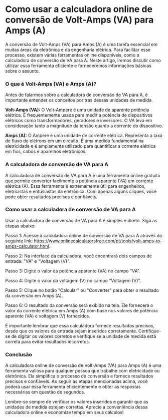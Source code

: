Como usar a calculadora online de conversão de Volt-Amps (VA) para Amps (A)
===========================================================================

A conversão de Volt-Amps (VA) para Amps (A) é uma tarefa essencial em muitas áreas da eletrônica e da engenharia elétrica. Para facilitar esse processo, existem várias ferramentas online disponíveis, como a calculadora de conversão de VA para A. Neste artigo, iremos discutir como utilizar essa ferramenta eficiente e forneceremos informações básicas sobre o assunto.

### O que é Volt-Amps (VA) e Amps (A)?

Antes de falarmos sobre a calculadora de conversão de VA para A, é importante entender os conceitos por trás dessas unidades de medida.

**Volt-Amps (VA):** O Volt-Ampere é uma unidade de aparente potência elétrica. É frequentemente usada para medir a potência de dispositivos elétricos como transformadores, geradores e inversores. O VA leva em consideração tanto a magnitude da tensão quanto a corrente do dispositivo.

**Amps (A):** O Ampere é uma unidade de corrente elétrica. Representa a taxa de fluxo de elétrons em um circuito. É uma medida fundamental na eletricidade e é amplamente utilizado para quantificar a corrente elétrica em fios, cabos e aparelhos eletrônicos.

### A calculadora de conversão de VA para A

A calculadora de conversão de VA para A é uma ferramenta online gratuita que permite converter facilmente a potência aparente (VA) em corrente elétrica (A). Essa ferramenta é extremamente útil para engenheiros, eletricistas e entusiastas da eletrônica. Com apenas alguns cliques, você pode obter resultados precisos e confiáveis.

### Como usar a calculadora de conversão de VA para A

Usar a calculadora de conversão de VA para A é simples e direto. Siga as etapas abaixo:

Passo 1: Acesse a calculadora online de conversão de VA para A através do seguinte link: <https://www.onlinecalculatorsfree.com/pt/tools/volt-amps-to-amps-calculator.html>.

Passo 2: Na interface da calculadora, você encontrará dois campos de entrada: "VA" e "Voltagem (V)".

Passo 3: Digite o valor da potência aparente (VA) no campo "VA".

Passo 4: Digite o valor da voltagem (V) no campo "Voltagem (V)".

Passo 5: Clique no botão "Calcular" ou "Converter" para obter o resultado da conversão em Amps (A).

Passo 6: O resultado da conversão será exibido na tela. Ele fornecerá o valor da corrente elétrica em Amps (A) com base nos valores de potência aparente (VA) e voltagem (V) fornecidos.

É importante lembrar que essa calculadora fornece resultados precisos, desde que os valores de entrada sejam inseridos corretamente. Certifique-se de digitar os valores corretos e verifique se a unidade de medida está correta para evitar resultados incorretos.

### Conclusão

A calculadora online de conversão de Volt-Amps (VA) para Amps (A) é uma ferramenta valiosa para qualquer pessoa que trabalhe com eletricidade ou eletrônica. Ela simplifica o processo de conversão e fornece resultados precisos e confiáveis. Ao seguir as etapas mencionadas acima, você poderá usar essa ferramenta eficientemente e obter as respostas necessárias em questão de segundos.

Lembre-se sempre de verificar os valores inseridos e garantir que as unidades de medida estejam corretas. Aprecie a conveniência dessa calculadora online e economize tempo em seus cálculos!
